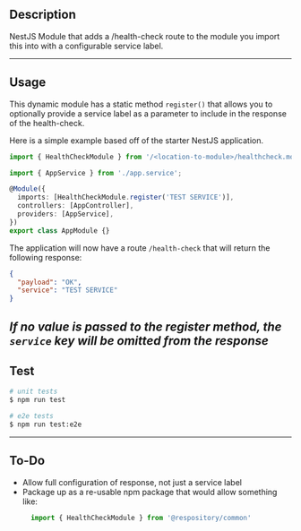 ## Description

NestJS Module that adds a /health-check route to the module you import this into with a configurable service label.

---

## Usage

This dynamic module has a static method `register()` that allows you to optionally provide a service label as a parameter to include in the response of the health-check.

Here is a simple example based off of the starter NestJS application.

```typescript
import { HealthCheckModule } from '/<location-to-module>/healthcheck.module';

import { AppService } from './app.service';

@Module({
  imports: [HealthCheckModule.register('TEST SERVICE')],
  controllers: [AppController],
  providers: [AppService],
})
export class AppModule {}
```

The application will now have a route `/health-check` that will return the following response:

```json
{
  "payload": "OK",
  "service": "TEST SERVICE"
}
```

*If no value is passed to the register method, the `service` key will be omitted from the response*
---

## Test

```bash
# unit tests
$ npm run test

# e2e tests
$ npm run test:e2e
```

---

## To-Do
- Allow full configuration of response, not just a service label
- Package up as a re-usable npm package that would allow something like:
  ```javascript
    import { HealthCheckModule } from '@respository/common'
  ```
